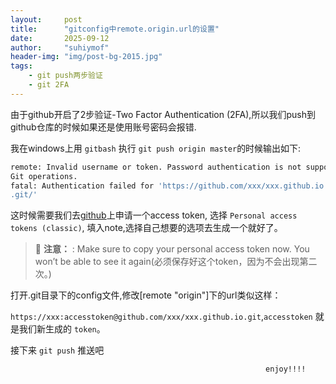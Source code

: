 ```yaml
---
layout:     post
title:      "gitconfig中remote.origin.url的设置"
date:       2025-09-12
author:     "suhiymof"
header-img: "img/post-bg-2015.jpg"
tags:
    - git push两步验证
    - git 2FA
---
```


由于github开启了2步验证-Two Factor Authentication (2FA),所以我们push到github仓库的时候如果还是使用账号密码会报错.

我在windows上用 `gitbash` 执行 `git push origin master`的时候输出如下:
```bash
remote: Invalid username or token. Password authentication is not supported for
Git operations.
fatal: Authentication failed for 'https://github.com/xxx/xxx.github.io
.git/'

```

这时候需要我们去[github](https://github.com/settings/tokens)上申请一个access token, 选择 `Personal access tokens (classic)`, 填入note,选择自己想要的选项去生成一个就好了。

> :memo: **注意：** : Make sure to copy your personal access token now. You won’t be able to see it again(必须保存好这个token，因为不会出现第二次。)

打开.git目录下的config文件,修改[remote "origin"]下的url类似这样：

`https://xxx:accesstoken@github.com/xxx/xxx.github.io.git`,`accesstoken` 就是我们新生成的 `token`。

接下来 `git push` 推送吧

                                                             enjoy!!!!
